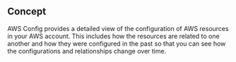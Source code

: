 ## Concept
AWS Config provides a detailed view of the configuration of AWS resources in your AWS account. This includes how the resources are related to one another and how they were configured in the past so that you can see how the configurations and relationships change over time.